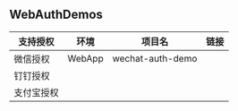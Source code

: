 ## WebAuthDemos
| 支持授权   | 环境   | 项目名           | 链接 |
| ---------- | ------ | ---------------- | ---- |
| 微信授权   | WebApp | wechat-auth-demo |      |
| 钉钉授权   |        |                  |      |
| 支付宝授权 |        |                  |      |

